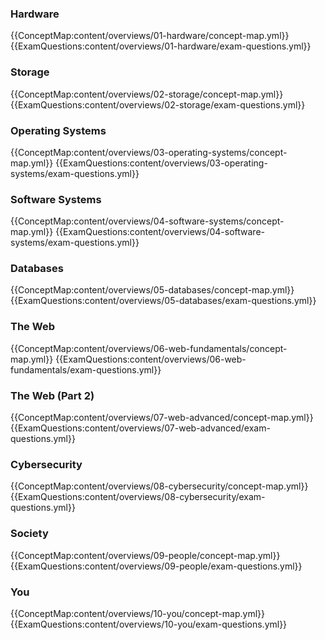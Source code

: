 
### Hardware
{{ConceptMap:content/overviews/01-hardware/concept-map.yml}}
{{ExamQuestions:content/overviews/01-hardware/exam-questions.yml}}

### Storage
{{ConceptMap:content/overviews/02-storage/concept-map.yml}}
{{ExamQuestions:content/overviews/02-storage/exam-questions.yml}}

### Operating Systems
{{ConceptMap:content/overviews/03-operating-systems/concept-map.yml}}
{{ExamQuestions:content/overviews/03-operating-systems/exam-questions.yml}}

### Software Systems
{{ConceptMap:content/overviews/04-software-systems/concept-map.yml}}
{{ExamQuestions:content/overviews/04-software-systems/exam-questions.yml}}

### Databases
{{ConceptMap:content/overviews/05-databases/concept-map.yml}}
{{ExamQuestions:content/overviews/05-databases/exam-questions.yml}}

### The Web
{{ConceptMap:content/overviews/06-web-fundamentals/concept-map.yml}}
{{ExamQuestions:content/overviews/06-web-fundamentals/exam-questions.yml}}

### The Web (Part 2)
{{ConceptMap:content/overviews/07-web-advanced/concept-map.yml}}
{{ExamQuestions:content/overviews/07-web-advanced/exam-questions.yml}}

### Cybersecurity
{{ConceptMap:content/overviews/08-cybersecurity/concept-map.yml}}
{{ExamQuestions:content/overviews/08-cybersecurity/exam-questions.yml}}

### Society
{{ConceptMap:content/overviews/09-people/concept-map.yml}}
{{ExamQuestions:content/overviews/09-people/exam-questions.yml}}

### You
{{ConceptMap:content/overviews/10-you/concept-map.yml}}
{{ExamQuestions:content/overviews/10-you/exam-questions.yml}}